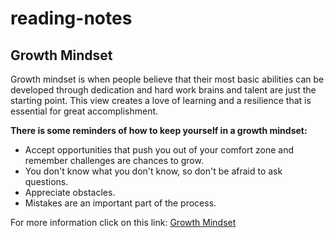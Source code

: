 # reading-notes
## Growth Mindset
Growth mindset is when people believe that their most basic abilities can be developed through dedication and hard work brains and talent are just the starting point. This view creates a love of learning and a resilience that is essential for great accomplishment.
 
 **There is some reminders of how to keep yourself in a growth mindset:**
- Accept opportunities that push you out of your comfort zone and remember challenges are chances to grow.
- You don't know what you don't know, so don't be afraid to ask questions.
- Appreciate obstacles.
- Mistakes are an important part of the process.

For more information click on this link: [Growth Mindset](https://www.brainpickings.org/2014/01/29/carol-dweck-mindset/)
